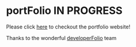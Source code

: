 # portFolio IN PROGRESS
Please click [here](https://darshan-ramesh.github.io/portFolio/) to checkout the portfolio website!

Thanks to the wonderful [developerFolio](https://github.com/saadpasta/developerFolio) team 
